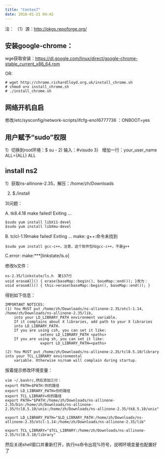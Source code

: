 ```yaml
---
title: "Centos7"
date: 2016-01-21 04:42
---
```



注：
（1）源：http://pkgs.repoforge.org/

## 安装google-chrome：

wge获取安装：https://dl.google.com/linux/direct/google-chrome-stable_current_x86_64.rpm 

OR:

```
# wget http://chrome.richardlloyd.org.uk/install_chrome.sh
# chmod u+x install_chrome.sh
# ./install_chrome.sh
```

## 网络开机自启

修改/etc/sysconfig/network-scripts/ifcfg-eno16777736 ：ONBOOT=yes

## 用户赋予“sudo”权限

1）切换到root环境：$ su -
2) 输入：#visudo
3） 增加一行：your_user_name ALL=(ALL)  ALL

## install ns2

1）获取ns-allinone-2.35，解压：/home/zh/Downloads

2) $./install

3)问题：

A.  tk8.4.18 make failed! Exiting …  

```
$sudo yum install libX11-devel 
$sudo yum install libXmu-devel
```

B.  tclcl-1.19make failed! Exiting ...  make: g++:命令未找到 

```
$sudo yum install gcc-c++，注意，这个软件包叫gcc-c++，不是g++
```

C.error: make:***[linkstate/ls.o] 

修改ls文件：

```
ns-2.35/linkstate/ls.h  第137行
void eraseAll() { erase(baseMap::begin(), baseMap::end()); }改为：
void eraseAll() { this->erase(baseMap::begin(), baseMap::end()); }
```

得到如下信息：

```
IMPORTANT NOTICES:
(1) You MUST put /home/zh/Downloads/ns-allinone-2.35/otcl-1.14, /home/zh/Downloads/ns-allinone-2.35/lib, 
    into your LD_LIBRARY_PATH environment variable.
    If it complains about X libraries, add path to your X libraries 
    into LD_LIBRARY_PATH.
    If you are using csh, you can set it like:
                setenv LD_LIBRARY_PATH <paths>
    If you are using sh, you can set it like:
                export LD_LIBRARY_PATH=<paths>

(2) You MUST put /home/zh/Downloads/ns-allinone-2.35/tcl8.5.10/library into your TCL_LIBRARY environmental
    variable. Otherwise ns/nam will complain during startup.
```

按着提示修改环境变量：

```
vim ~/.bashrc,然后添加三行：
export PATH=$PATH:你的路径
export LD_LIBRARY_PATH=你的路径
export TCL_LIBRARY=你的路径
export PATH="$PATH:/home/zh/Downloads/ns-allinone-2.35/bin:/home/zh/Downloads/ns-allinone-2.35/tcl8.5.10/unix:/home/zh/Downloads/ns-allinone-2.35/tk8.5.10/unix"

export LD_LIBRARY_PATH="$LD_LIBRARY_PATH:/home/zh/Downloads/ns-allinone-2.35/otcl-1.14:/home/zh/Downloads/ns-allinone-2.35/lib"
   
export TCL_LIBRARY="$TCL_LIBRARY:/home/zh/Downloads/ns-allinone-2.35/tcl8.5.10/library"
```

然后关闭shell窗口并重新打开，执行ns命令出现%符号，说明环境变量也配置好了
